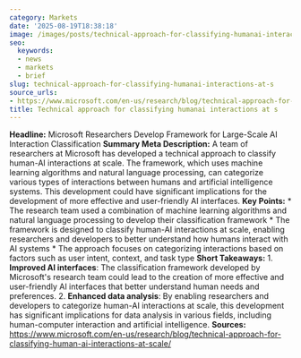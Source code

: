```yaml
---
category: Markets
date: '2025-08-19T18:38:18'
image: /images/posts/technical-approach-for-classifying-humanai-interactions-at-s.jpg
seo:
  keywords:
  - news
  - markets
  - brief
slug: technical-approach-for-classifying-humanai-interactions-at-s
source_urls:
- https://www.microsoft.com/en-us/research/blog/technical-approach-for-classifying-human-ai-interactions-at-scale/
title: Technical approach for classifying humanai interactions at s
---
```


**Headline:** Microsoft Researchers Develop Framework for Large-Scale AI Interaction Classification  **Summary Meta Description:** A team of researchers at Microsoft has developed a technical approach to classify human-AI interactions at scale. The framework, which uses machine learning algorithms and natural language processing, can categorize various types of interactions between humans and artificial intelligence systems. This development could have significant implications for the development of more effective and user-friendly AI interfaces.  **Key Points:**  * The research team used a combination of machine learning algorithms and natural language processing to develop their classification framework * The framework is designed to classify human-AI interactions at scale, enabling researchers and developers to better understand how humans interact with AI systems * The approach focuses on categorizing interactions based on factors such as user intent, context, and task type  **Short Takeaways:**  1. **Improved AI interfaces**: The classification framework developed by Microsoft's research team could lead to the creation of more effective and user-friendly AI interfaces that better understand human needs and preferences. 2. **Enhanced data analysis**: By enabling researchers and developers to categorize human-AI interactions at scale, this development has significant implications for data analysis in various fields, including human-computer interaction and artificial intelligence.  **Sources:**  https://www.microsoft.com/en-us/research/blog/technical-approach-for-classifying-human-ai-interactions-at-scale/